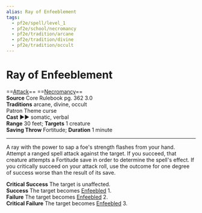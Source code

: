 ```yaml
---
alias: Ray of Enfeeblement
tags:
  - pf2e/spell/level_1
  - pf2e/school/necromancy
  - pf2e/tradition/arcane
  - pf2e/tradition/divine
  - pf2e/tradition/occult
---
```


# Ray of Enfeeblement

==[Attack](Attack.md)== ==[Necromancy](Necromancy.md)==  
__Source__ Core Rulebook pg. 362 3.0  
**Traditions** arcane, divine, occult  
Patron Theme curse  
**Cast** ►► somatic, verbal  
**Range** 30 feet; **Targets** 1 creature  
**Saving Throw** Fortitude; **Duration** 1 minute

---

A ray with the power to sap a foe's strength flashes from your hand. Attempt a ranged spell attack against the target. If you succeed, that creature attempts a Fortitude save in order to determine the spell's effect. If you critically succeed on your attack roll, use the outcome for one degree of success worse than the result of its save.

**Critical Success** The target is unaffected.  
**Success** The target becomes [Enfeebled](Enfeebled.md) 1.  
**Failure** The target becomes [Enfeebled](Enfeebled.md) 2.  
**Critical Failure** The target becomes [Enfeebled](Enfeebled.md) 3.
